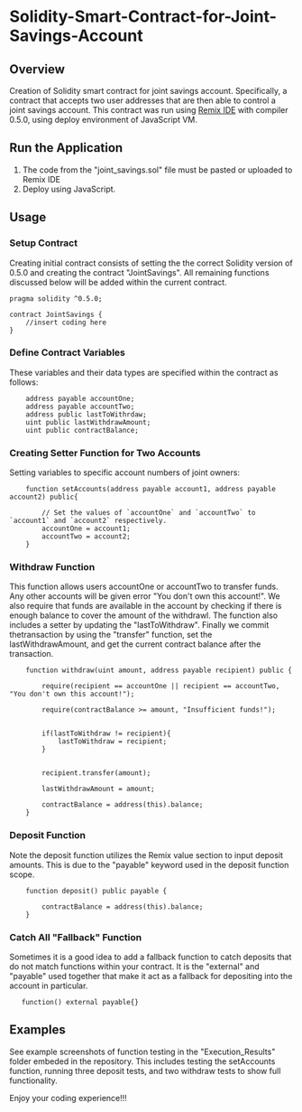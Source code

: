 # Solidity-Smart-Contract-for-Joint-Savings-Account

## Overview
Creation of Solidity smart contract for joint savings account.  Specifically, a contract that accepts two user addresses that are then able to control a joint savings account. This contract was run using [Remix IDE](https://remix.ethereum.org/) with compiler 0.5.0, using deploy environment of JavaScript VM. 

## Run the Application
1. The code from the "joint_savings.sol" file must be pasted or uploaded to Remix IDE
2. Deploy using JavaScript.

## Usage

### Setup Contract
Creating initial contract consists of setting the the correct Solidity version of 0.5.0 and creating the contract "JointSavings".  All remaining functions discussed below will be added within the current contract.

````
pragma solidity ^0.5.0;

contract JointSavings {
    //insert coding here
}
````

### Define Contract Variables
These variables and their data types are specified within the contract as follows:

````
    address payable accountOne;
    address payable accountTwo;
    address public lastToWithrdaw;
    uint public lastWithdrawAmount;
    uint public contractBalance;
````

### Creating Setter Function for Two Accounts
Setting variables to specific account numbers of joint owners:

````
    function setAccounts(address payable account1, address payable account2) public{

        // Set the values of `accountOne` and `accountTwo` to `account1` and `account2` respectively.
        accountOne = account1;
        accountTwo = account2;
    }
````


### Withdraw Function
This function allows users accountOne or accountTwo to transfer funds.  Any other accounts will be given error "You don't own this account!". We also require that funds are available in the account by checking if there is enough balance to cover the amount of the withdrawl. The function also includes a setter by updating the "lastToWithdraw". Finally we commit thetransaction by using the "transfer" function, set the lastWithdrawAmount, and get the current contract balance after the transaction.

````
    function withdraw(uint amount, address payable recipient) public {

        require(recipient == accountOne || recipient == accountTwo, "You don't own this account!");

        require(contractBalance >= amount, "Insufficient funds!");


        if(lastToWithdraw != recipient){
            lastToWithdraw = recipient;
        }


        recipient.transfer(amount);

        lastWithdrawAmount = amount;

        contractBalance = address(this).balance;
    }

````

### Deposit Function
Note the deposit function utilizes the Remix value section to input deposit amounts. This is due to the "payable" keyword used in the deposit function scope.

````
    function deposit() public payable {

        contractBalance = address(this).balance;
    }
````

### Catch All "Fallback" Function
Sometimes it is a good idea to add a fallback function to catch deposits that do not match functions within your contract. It is the "external" and "payable" used together that make it act as a fallback for depositing into the account in particular. 

````
   function() external payable{}
````

## Examples
See example screenshots of function testing in the "Execution_Results" folder embeded in the repository. This includes testing the setAccounts function, running three deposit tests, and two withdraw tests to show full functionality.

Enjoy your coding experience!!!
